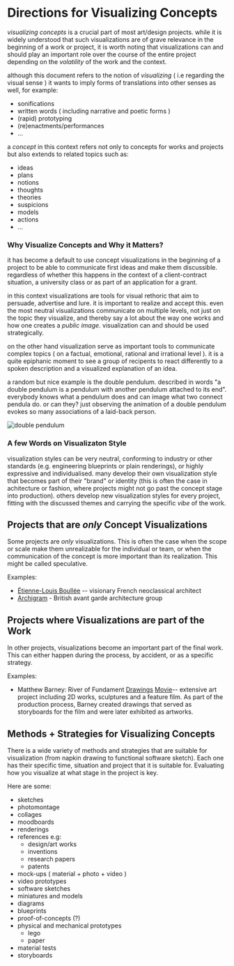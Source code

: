 # Directions for Visualizing Concepts

*visualizing concepts* is a crucial part of most art/design projects. while it is widely understood that such visualizations are of grave relevance in the beginning of a work or project, it is worth noting that visualizations can and should play an important role over the course of the entire project depending on the *volatility* of the work and the context.

although this document refers to the notion of *visualizing* ( i.e regarding the visual sense ) it wants to imply forms of translations into other senses as well, for example:

- sonifications
- written words ( including narrative and poetic forms )
- (rapid) prototyping
- (re)enactments/performances
- ... 

a *concept* in this context refers not only to concepts for works and projects but also extends to related topics such as:

- ideas
- plans
- notions
- thoughts
- theories
- suspicions
- models 
- actions
- …

### Why Visualize Concepts and Why it Matters?

it has become a default to use concept visualizations in the beginning of a project to be able to communicate first ideas and make them discussible. regardless of whether this happens in the context of a client-contract situation, a university class or as part of an application for a grant.

in this context visualizations are tools for visual rethoric that aim to persuade, advertise and lure. it is important to realize and accept this. even the most neutral visualizations communicate on multiple levels, not just on the topic they visualize, and thereby say a lot about the way one works and how one creates a *public image*. visualization can and should be used strategically.

on the other hand visualization serve as important tools to communicate complex topics ( on a factual, emotional, rational and irrational level ). it is a quite epiphanic moment to see a group of recipents to react differently to a spoken description and a visualized explanation of an idea.

a random but nice example is the double pendulum. described in words "a double pendulum is a pendulum with another pendulum attached to its end". everybody knows what a pendulum does and can image what two connect pendula do. or can they? just observing the animation of a double pendulum evokes so many associations of a laid-back person.

![double pendulum](https://upload.wikimedia.org/wikipedia/commons/4/45/Double-compound-pendulum.gif)

### A few Words on Visualizaton Style

visualization styles can be very neutral, conforming to industry or other standards (e.g. engineering blueprints or plain renderings), or highly expressive and individualised. many develop their own visualization style that becomes part of their "brand" or identity (this is often the case in achitecture or fashion, where projects might not go past the concept stage into production). others develop new visualization styles for every project, fitting with the discussed themes and carrying the specific *vibe* of the work.  

## Projects that are *only* Concept Visualizations

Some projects are *only* visualizations. This is often the case when the scope or scale make them unrealizable for the individual or team, or when the communication of the concept is more important than its realization. This might be called speculative.

Examples:

- [Étienne-Louis Boullée](https://en.wikipedia.org/wiki/%C3%89tienne-Louis_Boull%C3%A9e) -- visionary French neoclassical architect
- [Archigram](https://en.wikipedia.org/wiki/Archigram) - British avant garde architecture group 

## Projects where Visualizations are part of the Work

In other projects, visualizations become an important part of the final work. This can either happen during the process, by accident, or as a specific strategy.  

Examples:

- Matthew Barney: River of Fundament [Drawings](https://www.gladstonegallery.com/artist/matthew-barney/work-detail/868/em-river-of-fundament-leaves-of-grass-em) [Movie](https://www.youtube.com/watch?v=quyiQXG7GlY)-- extensive art project including 2D works, sculptures and a feature film. As part of the production process, Barney created drawings that served as storyboards for the film and were later exhibited as artworks. 

## Methods + Strategies for Visualizing Concepts

There is a wide variety of methods and strategies that are suitable for visualization (from napkin drawing to functional software sketch). Each one has their specific time, situation and project that it is suitable for. Evaluating how you visualize at what stage in the project is key.

Here are some:

- sketches
- photomontage
- collages
- moodboards
- renderings
- references e.g:
    - design/art works
    - inventions
    - research papers
    - patents
- mock-ups ( material + photo + video )
- video prototypes
- software sketches
- miniatures and models
- diagrams
- blueprints
- proof-of-concepts (?)
- physical and mechanical prototypes
    - lego
    - paper
- material tests
- storyboards
